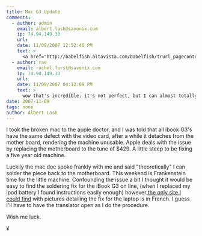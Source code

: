 ```yaml
---
title: Mac G3 Update
comments:
  - author: admin
    email: albert.lash@savonix.com
    ip: 74.94.149.33
    url:
    date: 11/09/2007 12:52:46 PM
    text: >
      <a href="http://babelfish.altavista.com/babelfish/trurl_pagecontent?lp=fr_en&url=http%3A%2F%2Fwww.macbook-fr.com%2Fibook%2Fdemontage%2Fibook_dual_usb_article18.html%3Fpage%3D1" rel="nofollow">Babel fish translation</a>
  - author: rae
    email: rachel.furst@savonix.com
    ip: 74.94.149.33
    url:
    date: 11/09/2007 04:12:09 PM
    text: >
      wow that's incredible. it's not perfect, but I can almost totally understand the directions.<br/>gotta love the hitchhiker's guide reference too. =)
date: 2007-11-09
tags: none
author: Albert Lash
---
```

I took the broken mac to the apple doctor, and I was told that all ibook G3's have the same defect with the video card, after a while it detaches from the mother board, rendering the machine unusable. Apple deals with the issue by replacing the motherboard to the tune of $429. A little steep to be fixing a five year old machine.

Luckily the mac doc spoke frankly with me and said "theoretically" I can solder the piece back to the motherboard. This weekend is Frankenstein time for the little machine. Confounding the issue  a bit I thought it would be easy to find the soldering fix for the iBook G3 on line, (when I replaced my ipod battery I found instructions easily enough) however<a href="http://www.macbook-fr.com/ibook/demontage/ibook_dual_usb_article18.html?page=1" rel="nofollow"> the only site I could find</a> with pictures detailing the fix for the laptop is in French. I guess I'll have to have the translator open as I do the procedure.

Wish me luck.

¥

